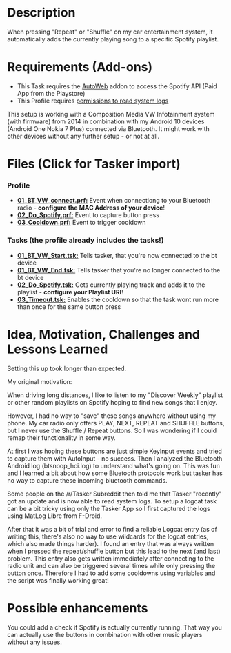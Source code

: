 # Description

When pressing "Repeat" or "Shuffle" on my car entertainment system, it automatically adds the currently playing song to a specific Spotify playlist. 


# Requirements (Add-ons)
- This Task requires the [AutoWeb](https://play.google.com/store/apps/details?id=com.joaomgcd.autoweb&hl=en) addon to access the Spotify API (Paid App from the Playstore) 
- This Profile requires [permissions to read system logs](https://tasker.joaoapps.com/userguide/en/help/ah_read_logs_grant.html)

This setup is working with a Composition Media VW Infotainment system (with firmware) from 2014 in combination with my Android 10 devices (Android One Nokia 7 Plus) connected via Bluetooth. 
It might work with other devices without any further setup - or not at all. 

# Files (Click for Tasker import)

### Profile
- **[01_BT_VW_connect.prf:](tbd)** Event when connectiong to your Bluetooth radio - **configure the MAC Address of your device**!
- **[02_Do_Spotify.prf:](tbd)** Event to capture button press
- **[03_Cooldown.prf:](tbd)** Event to trigger cooldown

### Tasks (the profile already includes the tasks!)

- **[01_BT_VW_Start.tsk:](tbd)** Tells tasker, that you're now connected to the bt device
- **[01_BT_VW_End.tsk:](tbd)** Tells tasker that you're no longer connected to the bt device
- **[02_Do_Spotify.tsk:](tbd)** Gets currently playing track and adds it to the playlist - **configure your Playlist URI**!
- **[03_Timeout.tsk:](tbd)** Enables the cooldown so that the task wont run more than once for the same button press



# Idea, Motivation, Challenges and Lessons Learned

Setting this up took longer than expected. 

My original motivation: 

When driving long distances, 
I like to listen to my "Discover Weekly" playlist or other random playlists on Spotify hoping to find new songs that I enjoy. 

However, I had no way to "save" these songs anywhere without using my phone. 
My car radio only offers PLAY, NEXT, REPEAT and SHUFFLE buttons, but I never use the Shuffle / Repeat buttons. 
So I was wondering if I could remap their functionality in some way. 

At first I was hoping these buttons are just simple KeyInput events and tried to capture them with AutoInput - no success. 
Then I analyzed the Bluetooth Android log (btsnoop_hci.log) to understand what's going on. 
This was fun and I learned a bit about how some Bluetooth protocols work but tasker has no way to capture these incoming bluetooth commands. 

Some people on the /r/Tasker Subreddit then told me that Tasker "recently" got an update and is now able to read system logs. 
To setup a logcat task can be a bit tricky using only the Tasker App so I first captured the logs using MatLog Libre from F-Droid. 

After that it was a bit of trial and error to find a reliable Logcat entry (as of writing this, there's also no way to use wildcards for the logcat entries, which also made things harder). 
I found an entry that was always written when I pressed the repeat/shuffle button but this lead to the next (and last) problem. 
This entry also gets written immediately after connecting to the radio unit and can also be triggered several times while only pressing the button once. 
Therefore I had to add some cooldowns using variables and the script was finally working great! 


# Possible enhancements
You could add a check if Spotify is actually currently running. 
That way you can actually use the buttons in combination with other music players without any issues. 
